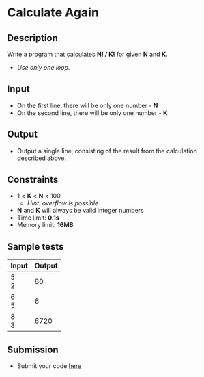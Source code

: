 # Calculate Again

## Description
Write a program that calculates **N! / K!** for given **N** and **K**.
  - *Use only one loop*.

## Input
- On the first line, there will be only one number - **N**
- On the second line, there will be only one number - **K**

## Output
- Output a single line, consisting of the result from the calculation described above.

## Constraints
- 1 < **K** < **N** < 100
  - *Hint: overflow is possible*
- **N** and **K** will always be valid integer numbers
- Time limit: **0.1s**
- Memory limit: **16MB**

## Sample tests

|     Input      |     Output     |
|----------------|----------------|
| 5<br/>2        | 60             |
| 6<br/>5        | 6              |
| 8<br/>3        | 6720           |

## Submission
- Submit your code [here](http://bgcoder.com/Contests/Compete/Index/312#5)
